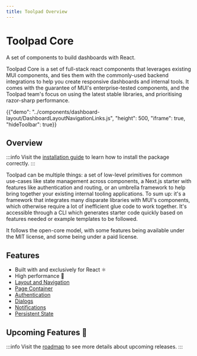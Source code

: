```yaml
---
title: Toolpad Overview
---
```


# Toolpad Core

<p class="description">A set of components to build dashboards with React.</p>

Toolpad Core is a set of full-stack react components that leverages existing MUI components, and ties them with the commonly-used backend integrations to help you create responsive dashboards and internal tools. It comes with the guarantee of MUI's enterprise-tested components, and the Toolpad team's focus on using the latest stable libraries, and prioritising razor-sharp performance.

{{"demo": "../components/dashboard-layout/DashboardLayoutNavigationLinks.js", "height": 500, "iframe": true, "hideToolbar": true}}

## Overview

:::info
Visit the [installation guide](/toolpad/core/introduction/installation/) to learn how to install the package correctly.
:::

Toolpad can be multiple things: a set of low-level primitives for common use-cases like state management across components, a Next.js starter with features like authentication and routing, or an umbrella framework to help bring together your existing internal tooling applications. To sum up: it's a framework that integrates many disparate libraries with MUI's components, which otherwise require a lot of inefficient glue code to work together. It's accessible through a CLI which generates starter code quickly based on features needed or example templates to be followed.

It follows the open-core model, with some features being available under the MIT license, and some being under a paid license.

## Features

- Built with and exclusively for React ⚛️
- High performance 🚀
- [Layout and Navigation](/toolpad/core/react-dashboard-layout/)
- [Page Container](/toolpad/core/react-page-container/)
- [Authentication](/toolpad/core/react-sign-in-page/)
- [Dialogs](/toolpad/core/react-use-dialogs/)
- [Notifications](/toolpad/core/react-use-notifications/)
- [Persistent State](/toolpad/core/react-persistent-state/)

## Upcoming Features 🚧

:::info
Visit the [roadmap](/toolpad/core/introduction/roadmap/) to see more details about upcoming releases.
:::
